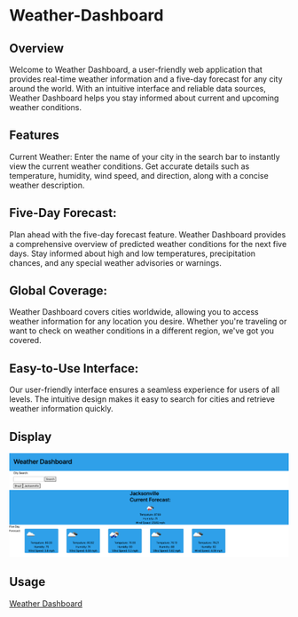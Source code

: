 # Weather-Dashboard

## Overview

Welcome to Weather Dashboard, a user-friendly web application that provides real-time weather information and a five-day forecast for any city around the world. With an intuitive interface and reliable data sources, Weather Dashboard helps you stay informed about current and upcoming weather conditions.

## Features

Current Weather: Enter the name of your city in the search bar to instantly view the current weather conditions. Get accurate details such as temperature, humidity, wind speed, and direction, along with a concise weather description.

## Five-Day Forecast:

Plan ahead with the five-day forecast feature. Weather Dashboard provides a comprehensive overview of predicted weather conditions for the next five days. Stay informed about high and low temperatures, precipitation chances, and any special weather advisories or warnings.

## Global Coverage:

Weather Dashboard covers cities worldwide, allowing you to access weather information for any location you desire. Whether you're traveling or want to check on weather conditions in a different region, we've got you covered.

## Easy-to-Use Interface:

Our user-friendly interface ensures a seamless experience for users of all levels. The intuitive design makes it easy to search for cities and retrieve weather information quickly.

## Display

![Screenshot of Webpage](./Images/_Users_justinmoore_Documents_UCF_Homework_Weather-Dashboard_index.html.png)

## Usage

[Weather Dashboard]()
